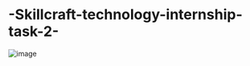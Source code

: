 # -Skillcraft-technology-internship-task-2-
![image](https://github.com/user-attachments/assets/0d214d89-a29e-4735-80d9-dfc55e1df423)
